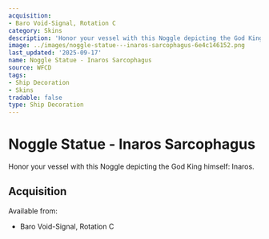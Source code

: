 ```yaml
---
acquisition:
- Baro Void-Signal, Rotation C
category: Skins
description: 'Honor your vessel with this Noggle depicting the God King himself: Inaros.'
image: ../images/noggle-statue---inaros-sarcophagus-6e4c146152.png
last_updated: '2025-09-17'
name: Noggle Statue - Inaros Sarcophagus
source: WFCD
tags:
- Ship Decoration
- Skins
tradable: false
type: Ship Decoration
---
```


# Noggle Statue - Inaros Sarcophagus

Honor your vessel with this Noggle depicting the God King himself: Inaros.

## Acquisition

Available from:
- Baro Void-Signal, Rotation C

